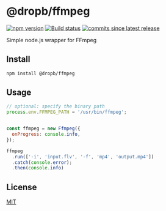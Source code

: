 # @dropb/ffmpeg

[![npm version][npm-image]][npm-url] [![Build status][gha-image]][gha-url]
[![commits since latest release][comm-image]][comm-url]

Simple node.js wrapper for FFmpeg

## Install

```sh
npm install @dropb/ffmpeg
```

## Usage

```js
// optional: specify the binary path
process.env.FFMPEG_PATH = '/usr/bin/ffmpeg';


const ffmpeg = new Ffmpeg({
  onProgress: console.info,
});

ffmpeg
  .run(['-i', 'input.flv', '-f', 'mp4', 'output.mp4'])
  .catch(console.error);
  .then(console.info)


```

## License

[MIT](LICENSE)

[npm-image]: https://img.shields.io/npm/v/@dropb/ffmpeg.svg
[npm-url]: https://www.npmjs.com/package/@dropb/ffmpeg
[gha-image]: https://github.com/kukhariev/node-ffmpeg/workflows/CI/badge.svg
[gha-url]: https://github.com/kukhariev/node-ffmpeg/actions
[comm-image]: https://img.shields.io/github/commits-since/kukhariev/node-ffmpeg/latest
[comm-url]: https://github.com/kukhariev/node-ffmpeg/releases/latest
